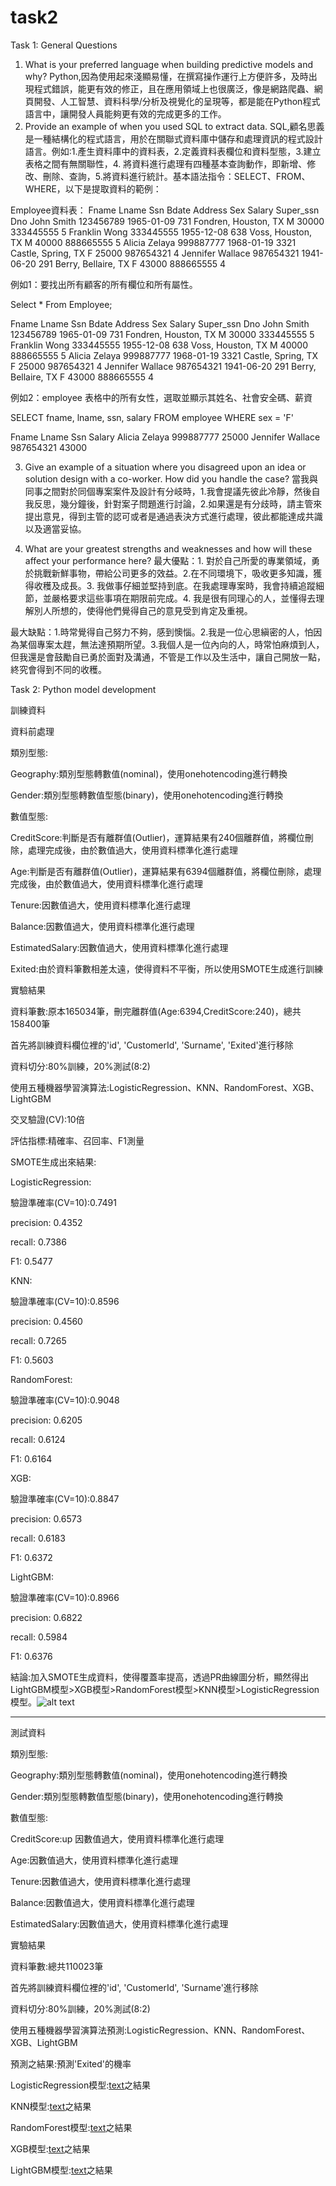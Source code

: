 # task2
Task 1: General Questions

1.	What is your preferred language when building predictive models and why?
Python,因為使用起來淺顯易懂，在撰寫操作運行上方便許多，及時出現程式錯誤，能更有效的修正，且在應用領域上也很廣泛，像是網路爬蟲、網頁開發、人工智慧、資料科學/分析及視覺化的呈現等，都是能在Python程式語言中，讓開發人員能夠更有效的完成更多的工作。
2.	Provide an example of when you used SQL to extract data.
SQL,顧名思義是一種結構化的程式語言，用於在關聯式資料庫中儲存和處理資訊的程式設計語言。例如:1.產生資料庫中的資料表，2.定義資料表欄位和資料型態，3.建立表格之間有無關聯性，4. 將資料進行處理有四種基本查詢動作，即新增、修改、刪除、查詢，5.將資料進行統計。基本語法指令：SELECT、FROM、WHERE，以下是提取資料的範例：

Employee資料表：
Fname	Lname	Ssn	Bdate	Address	Sex	Salary	Super_ssn	Dno
John	Smith	123456789	1965-01-09	731 Fondren, Houston, TX	M	30000	333445555	5
Franklin	Wong	333445555	1955-12-08	638 Voss, Houston, TX	M	40000	888665555	5
Alicia	Zelaya	999887777	1968-01-19	3321 Castle, Spring, TX	F	25000	987654321	4
Jennifer	Wallace	987654321	1941-06-20	291 Berry, Bellaire, TX	F	43000	888665555	4

例如1：要找出所有顧客的所有欄位和所有屬性。

Select *
From Employee;

Fname	Lname	Ssn	Bdate	Address	Sex	Salary	Super_ssn	Dno
John	Smith	123456789	1965-01-09	731 Fondren, Houston, TX	M	30000	333445555	5
Franklin	Wong	333445555	1955-12-08	638 Voss, Houston, TX	M	40000	888665555	5
Alicia	Zelaya	999887777	1968-01-19	3321 Castle, Spring, TX	F	25000	987654321	4
Jennifer	Wallace	987654321	1941-06-20	291 Berry, Bellaire, TX	F	43000	888665555	4

例如2：employee 表格中的所有女性，選取並顯示其姓名、社會安全碼、薪資

SELECT fname, lname, ssn, salary
FROM employee
WHERE sex = 'F'

Fname	Lname	Ssn	Salary
Alicia	Zelaya	999887777	25000
Jennifer	Wallace	987654321	43000

3.	Give an example of a situation where you disagreed upon an idea or solution design with a co-worker.  How did you handle the case?
當我與同事之間對於同個專案案件及設計有分岐時，1.我會提議先彼此冷靜，然後自我反思，幾分鐘後，針對案子問題進行討論，2.如果還是有分歧時，請主管來提出意見，得到主管的認可或者是通過表決方式進行處理，彼此都能達成共識以及適當妥協。

4.	What are your greatest strengths and weaknesses and how will these affect your performance here?
最大優點：1. 對於自己所愛的專業領域，勇於挑戰新鮮事物，帶給公司更多的效益。2.在不同環境下，吸收更多知識，獲得收穫及成長。3. 我做事仔細並堅持到底。在我處理專案時，我會持續追蹤細節，並嚴格要求這些事項在期限前完成。4. 我是很有同理心的人，並懂得去理解別人所想的，使得他們覺得自己的意見受到肯定及重視。

最大缺點：1.時常覺得自己努力不夠，感到懊惱。2.我是一位心思縝密的人，怕因為某個專案太趕，無法達預期所望。3.我個人是一位內向的人，時常怕麻煩到人，但我還是會鼓勵自已勇於面對及溝通，不管是工作以及生活中，讓自己開放一點，終究會得到不同的收穫。

Task 2: Python model development

訓練資料

資料前處理

類別型態:

Geography:類別型態轉數值(nominal)，使用onehotencoding進行轉換

Gender:類別型態轉數值型態(binary)，使用onehotencoding進行轉換

數值型態:

CreditScore:判斷是否有離群值(Outlier)，運算結果有240個離群值，將欄位刪除，處理完成後，由於數值過大，使用資料標準化進行處理

Age:判斷是否有離群值(Outlier)，運算結果有6394個離群值，將欄位刪除，處理完成後，由於數值過大，使用資料標準化進行處理

Tenure:因數值過大，使用資料標準化進行處理

Balance:因數值過大，使用資料標準化進行處理

EstimatedSalary:因數值過大，使用資料標準化進行處理

Exited:由於資料筆數相差太遠，使得資料不平衡，所以使用SMOTE生成進行訓練

實驗結果

資料筆數:原本165034筆，刪完離群值(Age:6394,CreditScore:240)，總共158400筆

首先將訓練資料欄位裡的'id', 'CustomerId', 'Surname', 'Exited'進行移除

資料切分:80%訓練，20%測試(8:2)

使用五種機器學習演算法:LogisticRegression、KNN、RandomForest、XGB、LightGBM

交叉驗證(CV):10倍

評估指標:精確率、召回率、F1測量

SMOTE生成出來結果:

LogisticRegression:

驗證準確率(CV=10):0.7491

precision: 0.4352

recall: 0.7386

F1: 0.5477

KNN:

驗證準確率(CV=10):0.8596

precision: 0.4560

recall: 0.7265

F1: 0.5603

RandomForest:

驗證準確率(CV=10):0.9048

precision: 0.6205

recall: 0.6124

F1: 0.6164

XGB:

驗證準確率(CV=10):0.8847

precision: 0.6573

recall: 0.6183

F1: 0.6372

LightGBM:

驗證準確率(CV=10):0.8966

precision: 0.6822

recall: 0.5984

F1: 0.6376

結論:加入SMOTE生成資料，使得覆蓋率提高，透過PR曲線圖分析，顯然得出LightGBM模型>XGB模型>RandomForest模型>KNN模型>LogisticRegression模型。![alt text](<Precision-Recall Curve_smote.png>)

-------------------------------------------------------------------------------------------------
測試資料

類別型態:

Geography:類別型態轉數值(nominal)，使用onehotencoding進行轉換

Gender:類別型態轉數值型態(binary)，使用onehotencoding進行轉換

數值型態:

CreditScore:up 因數值過大，使用資料標準化進行處理

Age:因數值過大，使用資料標準化進行處理

Tenure:因數值過大，使用資料標準化進行處理

Balance:因數值過大，使用資料標準化進行處理

EstimatedSalary:因數值過大，使用資料標準化進行處理

實驗結果

資料筆數:總共110023筆

首先將訓練資料欄位裡的'id', 'CustomerId', 'Surname'進行移除

資料切分:80%訓練，20%測試(8:2)

使用五種機器學習演算法預測:LogisticRegression、KNN、RandomForest、XGB、LightGBM

預測之結果:預測'Exited'的機率

LogisticRegression模型:[text](y_pred_Exited_LR.csv)之結果

KNN模型:[text](y_pred_Exited_KNN.csv)之結果

RandomForest模型:[text](y_pred_Exited_RF.csv)之結果

XGB模型:[text](y_pred_Exited_XGB.csv)之結果

LightGBM模型:[text](y_pred_Exited_LightGBM.csv)之結果



